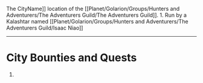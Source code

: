 The CityName]] location of the [[Planet/Golarion/Groups/Hunters and Adventurers/The Adventurers Guild/The Adventurers Guild]].
	1. Run by a Kalashtar named [[Planet/Golarion/Groups/Hunters and Adventurers/The Adventurers Guild/Isaac Niao]] 

---
# City Bounties and Quests
1. 